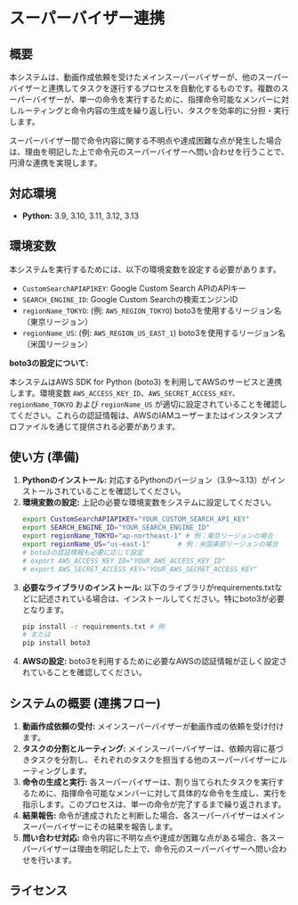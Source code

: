 # スーパーバイザー連携

## 概要

本システムは、動画作成依頼を受けたメインスーパーバイザーが、他のスーパーバイザーと連携してタスクを遂行するプロセスを自動化するものです。複数のスーパーバイザーが、単一の命令を実行するために、指揮命令可能なメンバーに対しルーティングと命令内容の生成を繰り返し行い、タスクを効率的に分担・実行します。

スーパーバイザー間で命令内容に関する不明点や達成困難な点が発生した場合は、理由を明記した上で命令元のスーパーバイザーへ問い合わせを行うことで、円滑な連携を実現します。

## 対応環境

* **Python:** 3.9, 3.10, 3.11, 3.12, 3.13

## 環境変数

本システムを実行するためには、以下の環境変数を設定する必要があります。

* `CustomSearchAPIAPIKEY`: Google Custom Search APIのAPIキー
* `SEARCH_ENGINE_ID`: Google Custom Searchの検索エンジンID
* `regionName_TOKYO`: (例: `AWS_REGION_TOKYO`) boto3を使用するリージョン名（東京リージョン）
* `regionName_US`: (例: `AWS_REGION_US_EAST_1`) boto3を使用するリージョン名（米国リージョン）

**boto3の設定について:**

本システムはAWS SDK for Python (boto3) を利用してAWSのサービスと連携します。環境変数 `AWS_ACCESS_KEY_ID`、`AWS_SECRET_ACCESS_KEY`、`regionName_TOKYO` および `regionName_US` が適切に設定されていることを確認してください。これらの認証情報は、AWSのIAMユーザーまたはインスタンスプロファイルを通じて提供される必要があります。

## 使い方 (準備)

1.  **Pythonのインストール:** 対応するPythonのバージョン（3.9～3.13）がインストールされていることを確認してください。
2.  **環境変数の設定:** 上記の必要な環境変数をシステムに設定してください。
    ```bash
    export CustomSearchAPIAPIKEY="YOUR_CUSTOM_SEARCH_API_KEY"
    export SEARCH_ENGINE_ID="YOUR_SEARCH_ENGINE_ID"
    export regionName_TOKYO="ap-northeast-1" # 例：東京リージョンの場合
    export regionName_US="us-east-1"       # 例：米国東部リージョンの場合
    # boto3の認証情報も必要に応じて設定
    # export AWS_ACCESS_KEY_ID="YOUR_AWS_ACCESS_KEY_ID"
    # export AWS_SECRET_ACCESS_KEY="YOUR_AWS_SECRET_ACCESS_KEY"
    ```
3.  **必要なライブラリのインストール:** 以下のライブラリがrequirements.txtなどに記述されている場合は、インストールしてください。特にboto3が必要となります。
    ```bash
    pip install -r requirements.txt # 例
    # または
    pip install boto3
    ```
4.  **AWSの設定:** boto3を利用するために必要なAWSの認証情報が正しく設定されていることを確認してください。

## システムの概要 (連携フロー)

1.  **動画作成依頼の受付:** メインスーパーバイザーが動画作成の依頼を受け付けます。
2.  **タスクの分割とルーティング:** メインスーパーバイザーは、依頼内容に基づきタスクを分割し、それぞれのタスクを担当する他のスーパーバイザーにルーティングします。
3.  **命令の生成と実行:** 各スーパーバイザーは、割り当てられたタスクを実行するために、指揮命令可能なメンバーに対して具体的な命令を生成し、実行を指示します。このプロセスは、単一の命令が完了するまで繰り返されます。
4.  **結果報告:** 命令が達成されたと判断した場合、各スーパーバイザーはメインスーパーバイザーにその結果を報告します。
5.  **問い合わせ対応:** 命令内容に不明な点や達成が困難な点がある場合、各スーパーバイザーは理由を明記した上で、命令元のスーパーバイザーへ問い合わせを行います。

## ライセンス
